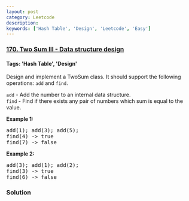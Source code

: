 ```yaml
---
layout: post
category: Leetcode
description: 
keywords: ['Hash Table', 'Design', 'Leetcode', 'Easy']
---
```

### [170. Two Sum III - Data structure design](https://leetcode.com/problems/two-sum-iii-data-structure-design)

#### Tags: 'Hash Table', 'Design'

<div class="content__u3I1 question-content__JfgR"><div><p>Design and implement a TwoSum class. It should support the following operations: <code>add</code> and <code>find</code>.</p>
<p><code>add</code> - Add the number to an internal data structure.<br/>
<code>find</code> - Find if there exists any pair of numbers which sum is equal to the value.</p>
<p><strong>Example 1:</strong></p>
<pre>add(1); add(3); add(5);
find(4) -&gt; true
find(7) -&gt; false
</pre>
<p><strong>Example 2:</strong></p>
<pre>add(3); add(1); add(2);
find(3) -&gt; true
find(6) -&gt; false</pre>
</div></div>

### Solution
